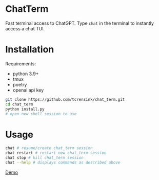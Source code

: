 # ChatTerm
Fast terminal access to ChatGPT. Type `chat` in the terminal to instantly access a chat TUI.

# Installation

Requirements:
- python 3.9+
- tmux
- poetry
- openai api key


```bash
git clone https://github.com/tcrensink/chat_term.git
cd chat_term
python install.py
# open new shell session to use
```

# Usage
```bash
chat # resume/create chat_term session
chat restart # restart new chat_term session
chat stop # kill chat_term session
chat --help # displays commands as described above
```

[Demo](https://user-images.githubusercontent.com/26497809/238851240-20f6f849-27f6-4e35-b6ef-e8ec761e63de.mov)
